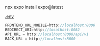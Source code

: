 npx expo install expo@latest

[.env](.env)
``` js
FRONTEND_URL_MOBILE=http://localhost:8000
REDIRECT_URI=http://localhost:8082
API_URL = http://localhost:8000/api/v1
BACK_URL = http://localhost:8000
```